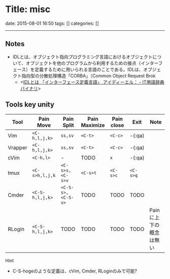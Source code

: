 # Title: misc

date: 2015-08-01 16:50
tags: []
categories: []

---

## Notes

* IDLとは、オブジェクト指向プログラミング言語におけるオブジェクトについて、オブジェクトを他のプログラムから利用するための接点（インターフェース）を定義するために用いられる言語のことである。IDLは、オブジェクト指向型の分散処理構造「CORBA」（Common Object Request Brok
	* <[IDLとは 「インターフェース定義言語」 アイディーエル： - IT用語辞典バイナリ](http://www.sophia-it.com/content/IDL)>

## Tools key unity

| Tool    | Pain Move       | Pain Split        | Pain Maximize | Pain close | Exit     | Note                   |
| --      | --              | --                | --            | --         | --       | --                     |
| Vim     | `<C-h,l,j,k>`   | `ss,sv`           | `<C-t>`       | `<C-c>`    | -(:qa)   |                        |
| Vrapper | `<C-h,l,j,k>`   | `ss,sv`           | `<C-t>`       | `<C-c>`    | -(:qa)   |                        |
| cVim    | `<C-h,l>`       | -                 | TODO          | `x`        | -(:qa)   |                        |
| tmux    | `<C-s>h,l,j,k`  | `<C-s>s,<C-s>v`   | `<C-s>t`      | `<C-s>c`   | `<C-s>q` |                        |
| Cmder   | `<C-S-h,l,j,k>` | `<C-S-s>,<C-S-v>` | TODO          | TODO       | TODO     |                        |
| RLogin  | `<C-S-h,l,j,k>` | TODO              | TODO          | TODO       | TODO     | Painに上下の概念は無い |

Hint

* C-S-hogeのような定義は、cVim, Cmder, RLoginのみで可能?
